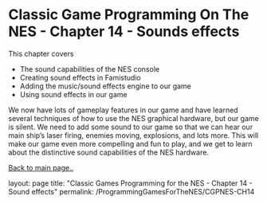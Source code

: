 # Classic Game Programming On The NES - Chapter 14 - Sounds effects

This chapter covers

- The sound capabilities of the NES console 
- Creating sound effects in Famistudio
- Adding the music/sound effects engine to our game
- Using sound effects in our game

We now have lots of gameplay features in our game and have learned several techniques of how to use the NES graphical hardware, but our game is silent.  We need to add some sound to our game so that we can hear our main ship’s laser firing, enemies moving, explosions, and lots more. This will make our game even more compelling and fun to play, and we get to learn about the distinctive sound capabilities of the NES hardware.

[Back to main page..](/ProgammingForTheNES.md)

layout: page
title: "Classic Games Programming for the NES - Chapter 14 - Sound effects"
permalink: /ProgrammingGamesForTheNES/CGPNES-CH14
